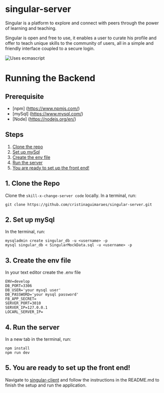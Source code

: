 # singular-server

Singular is a platform to explore and connect with peers through the power of learning and teaching.

Singular is open and free to use, it enables a user to curate his profile and offer to teach unique skills to the community of users, all in a simple and friendly interface coupled to a secure login.

![Uses ecmascript](https://forthebadge.com/images/badges/uses-js.svg)

# Running the Backend

## Prerequisite
- [npm] (https://www.npmjs.com/)  
- [mySql] (https://www.mysql.com/)
- [Node] (https://nodejs.org/en/)

## Steps
  1. [Clone the repo](#1-clone-the-repo)
  2. [Set up mySql](#2-set-up-mysql)
  3. [Create the env file](#3-create-the-env-file)
  4. [Run the server](#4-run-the-server)
  5. [You are ready to set up the front end!](#5-you-are-ready-to-set-up-the-front-end)
  
## 1. Clone the Repo

Clone the `skill-x-change-server code` locally. In a terminal, run:

  `git clone https://github.com/cristinaguimaraes/singular-server.git`
  
## 2. Set up mySql

In the terminal, run:

```
mysqladmin create singular_db -u <username> -p
mysql singular_db < SingularMockData.sql -u <username> -p

```


## 3. Create the env file

In your text editor create the .env file
  
 ```
ENV=develop
DB_PORT=3306
DB_USER='your mysql user'
DB_PASSWORD='your mysql password'
FB_APP_SECRET=
SERVER_PORT=3010
SERVER_IP=127.0.0.1
LOCARL_SERVER_IP=
``` 
## 4. Run the server

In a new tab in the terminal, run:
```
npm install
npm run dev
```

## 5. You are ready to set up the front end!

Navigate to [singular-client](https://github.com/CKGHarju/skill-x-change-client) and follow the instructions in the README.md to finish the setup and run the application.
